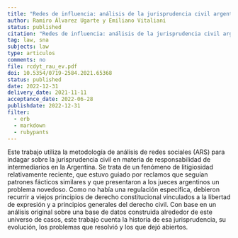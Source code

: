 ```yaml
---
title: "Redes de influencia: análisis de la jurisprudencia civil argentina en materia de responsabilidad de intermediarios"
author: Ramiro Álvarez Ugarte y Emiliano Vitaliani
status: published
citation: "Redes de influencia: análisis de la jurisprudencia civil argentina en materia de responsabilidad de intermediarios, Revista Chilena de Derecho y Tecnología, Vol. 11, No. 2, 147-182, doi 10.5354/0719-2584.2021.65368 (2022)"
tag: law, sna
subjects: law
type: articulos
comments: no
file: rcdyt_rau_ev.pdf 
doi: 10.5354/0719-2584.2021.65368
status: published
date: 2022-12-31
delivery_date: 2021-11-11
acceptance_date: 2022-06-28
publishdate: 2022-12-31
filter:
  - erb
  - markdown
  - rubypants
---
```


Este trabajo utiliza la metodología de análisis de redes sociales (ARS) para indagar sobre la jurisprudencia civil en materia de responsabilidad de intermediarios en la Argentina. Se trata de un fenómeno de litigiosidad relativamente reciente, que estuvo guiado por reclamos que seguían patrones fácticos similares y que presentaron a los jueces argentinos un problema novedoso. Como no había una regulación específica, debieron recurrir a viejos principios de derecho constitucional vinculados a la libertad de expresión y a principios generales del derecho civil. Con base en un análisis original sobre una base de datos construida alrededor de este universo de casos, este trabajo cuenta la historia de esa jurisprudencia, su evolución, los problemas que resolvió y los que dejó abiertos.
